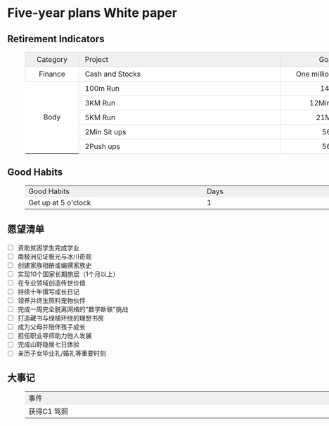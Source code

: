 # Five-year plans White paper

## Retirement Indicators

<figure class="table" style="width:1200px;">
      <table style="background-color:rgb(255, 255, 255);">
        <tbody>
          <tr>
            <td style="background-color:rgb(240, 240, 240);border:1px solid rgb(221, 221, 221);padding:6px 13px;text-align:center;width:100px;">Category</td>
            <td style="background-color:rgb(240, 240, 240);border:1px solid rgb(221, 221, 221);padding:6px 13px;width:500px;">Project</td>
            <td style="background-color:rgb(240, 240, 240);border:1px solid rgb(221, 221, 221);padding:6px 13px;text-align:center;width:200px;">Goal</td>
            <td style="background-color:rgb(240, 240, 240);border:1px solid rgb(221, 221, 221);padding:6px 13px;text-align:center;width:200px;">Finish-Time</td>
            <td style="background-color:rgb(240, 240, 240);border:1px solid rgb(221, 221, 221);padding:6px 13px;text-align:center;width:200px;">Result</td>
          </tr>
          <tr>
            <td style="border:1px solid rgb(221, 221, 221);padding:6px 13px;text-align:center;width:100px;">Finance</td>
            <td style="border:1px solid rgb(221, 221, 221);padding:6px 13px;width:500px;">Cash and Stocks</td>
            <td style="border:1px solid rgb(221, 221, 221);padding:6px 13px;text-align:center;width:200px;">One million dollars</td>
            <td style="border:1px solid rgb(221, 221, 221);padding:6px 13px;text-align:center;width:200px;">&nbsp;</td>
            <td style="border:1px solid rgb(221, 221, 221);padding:6px 13px;text-align:center;width:200px;">&nbsp;</td>
          </tr>
          <tr>
            <td style="text-align:center;" rowspan="5">Body</td>
            <td style="border:1px solid rgb(221, 221, 221);padding:6px 13px;width:500px;">100m Run</td>
            <td style="border:1px solid rgb(221, 221, 221);padding:6px 13px;text-align:center;width:200px;">14s</td>
            <td style="border:1px solid rgb(221, 221, 221);padding:6px 13px;text-align:center;width:200px;">&nbsp;</td>
            <td style="border:1px solid rgb(221, 221, 221);padding:6px 13px;text-align:center;width:200px;">&nbsp;</td>
          </tr>
          <tr>
            <td style="border:1px solid rgb(221, 221, 221);padding:6px 13px;width:500px;">3KM Run</td>
            <td style="border:1px solid rgb(221, 221, 221);padding:6px 13px;text-align:center;width:200px;">12Min30s</td>
            <td style="border:1px solid rgb(221, 221, 221);padding:6px 13px;text-align:center;width:200px;">&nbsp;</td>
            <td style="border:1px solid rgb(221, 221, 221);padding:6px 13px;text-align:center;width:200px;">&nbsp;</td>
          </tr>
          <tr>
            <td style="border:1px solid rgb(221, 221, 221);padding:6px 13px;width:500px;">5KM Run</td>
            <td style="border:1px solid rgb(221, 221, 221);padding:6px 13px;text-align:center;width:200px;">21Min</td>
            <td style="border:1px solid rgb(221, 221, 221);padding:6px 13px;text-align:center;width:200px;">&nbsp;</td>
            <td style="border:1px solid rgb(221, 221, 221);padding:6px 13px;text-align:center;width:200px;">&nbsp;</td>
          </tr>
          <tr>
            <td style="border:1px solid rgb(221, 221, 221);padding:6px 13px;width:500px;">2Min Sit ups</td>
            <td style="border:1px solid rgb(221, 221, 221);padding:6px 13px;text-align:center;width:200px;">56</td>
            <td style="border:1px solid rgb(221, 221, 221);padding:6px 13px;text-align:center;width:200px;">&nbsp;</td>
            <td style="border:1px solid rgb(221, 221, 221);padding:6px 13px;text-align:center;width:200px;">&nbsp;</td>
          </tr>
          <tr>
            <td style="border:1px solid rgb(221, 221, 221);padding:6px 13px;width:500px;">2Push ups</td>
            <td style="border:1px solid rgb(221, 221, 221);padding:6px 13px;text-align:center;width:200px;">56</td>
            <td style="border:1px solid rgb(221, 221, 221);padding:6px 13px;text-align:center;width:200px;">&nbsp;</td>
            <td style="border:1px solid rgb(221, 221, 221);padding:6px 13px;text-align:center;width:200px;">&nbsp;</td>
          </tr>
        </tbody>
      </table>
    </figure>

## Good Habits

<figure class="table" style="width:1200px;">
      <table>
        <tbody>
          <tr>
            <td style="background-color:#f0f0f0;width:400px;">Good Habits</td>
            <td style="background-color:#f0f0f0;width:800px;">Days</td>
          </tr>
          <tr>
            <td>Get up at 5 o'clock</td>
            <td>1</td>
          </tr>
        </tbody>
      </table>
    </figure>

## 愿望清单

- [ ] 资助贫困学生完成学业
- [ ] 南极洲见证极光与冰川奇观
- [ ] 创建家族相册或编撰家族史
- [ ] 实现10个国家长期旅居（1个月以上）
- [ ] 在专业领域创造传世价值
- [ ] 持续十年撰写成长日记
- [ ] 领养并终生照料宠物伙伴
- [ ] 完成一周完全脱离网络的"数字断联"挑战
- [ ] 打造藏书与绿植环绕的理想书房
- [ ] 成为父母并陪伴孩子成长
- [ ] 担任职业导师助力他人发展
- [ ] 完成山野隐居七日体验
- [ ] 亲历子女毕业礼/婚礼等重要时刻

## 大事记

<figure class="table" style="width:1200px;">
      <table>
        <tbody>
          <tr>
            <td style="background-color:#f0f0f0;width:1000px;">事件</td>
            <td style="background-color:#f0f0f0;width:200px;">日期</td>
          </tr>
          <tr>
            <td>获得C1 驾照</td>
            <td>20250324</td>
          </tr>
        </tbody>
      </table>
    </figure>
